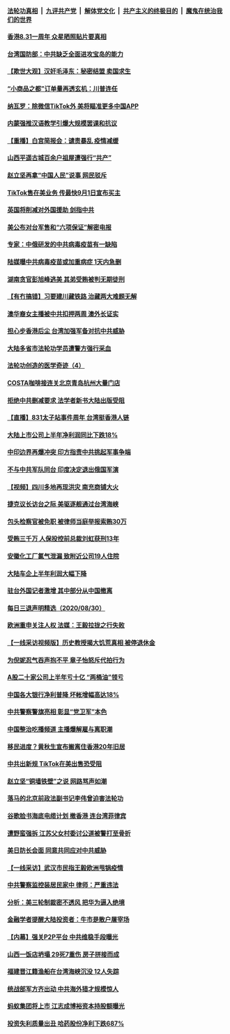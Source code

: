

####  [法轮功真相](../../../../basic/blob/master/README.md?t=09010431) &nbsp;|&nbsp; [九评共产党](../../../../9ping.md/blob/master/README.md?t=09010431) &nbsp;|&nbsp; [解体党文化](../../../../jtdwh.md/blob/master/README.md?t=09010431)  &nbsp;|&nbsp; [共产主义的终极目的](../../../../gczydzjmd.md/blob/master/README.md?t=09010431) &nbsp;|&nbsp; [魔鬼在统治我们的世界](../../../../mgztzwmdsj.md/blob/master/README.md?t=09010431) 

#### [香港8.31一周年 众星晒照贴片要真相](../pages/nsc413/n12370874.md?t=09010431) 

#### [台湾国防部：中共缺乏全面进攻宝岛的能力](../pages/nsc413/n12370890.md?t=09010431) 

#### [【欺世大观】汉奸毛泽东：秘密结盟 卖国求生](../pages/nsc413/n12356888.md?t=09010431) 

#### [“小商品之都”订单量再透玄机：川普连任](../pages/nsc413/n12370798.md?t=09010431) 

#### [纳瓦罗：除微信TikTok外 美将瞄准更多中国APP](../pages/nsc413/n12370933.md?t=09010431) 

#### [内蒙强推汉语教学引爆大规模罢课和抗议](../pages/nsc413/n12370380.md?t=09010431) 

#### [【重播】白宫简报会：谴责暴乱 疫情减缓](../pages/nsc413/n12370693.md?t=09010431) 

#### [山西平遥古城百余户祖屋遭强行“共产”](../pages/nsc413/n12370716.md?t=09010431) 

#### [赵立坚再拿“中国人民”说事 网民驳斥](../pages/nsc413/n12370762.md?t=09010431) 

#### [TikTok售在美业务 传最快9月1日宣布买主](../pages/nsc413/n12370714.md?t=09010431) 

#### [英国将削减对外国援助 剑指中共](../pages/nsc413/n12370744.md?t=09010431) 

#### [美公布对台军售和“六项保证”解密电报](../pages/nsc413/n12370691.md?t=09010431) 

#### [专家：中俄研发的中共病毒疫苗有一缺陷](../pages/nsc413/n12370444.md?t=09010431) 

#### [陆媒曝中共病毒疫苗或加重病症 1天内急删](../pages/nsc413/n12370398.md?t=09010431) 

#### [湖南贪官彭旭峰逃美 其弟受贿被判无期徒刑](../pages/nsc413/n12370241.md?t=09010431) 

#### [【有冇搞错】习要建川藏铁路 治藏两大难题无解](../pages/nsc413/n12370434.md?t=09010431) 

#### [澳华裔女主播被中共扣押两周 澳外长证实](../pages/nsc413/n12370291.md?t=09010431) 

#### [担心步香港后尘 台湾加强军备对抗中共威胁](../pages/nsc413/n12370215.md?t=09010431) 

#### [大陆多省市法轮功学员遭警方强行采血](../pages/nsc413/n12368719.md?t=09010431) 

#### [法轮功创造的医学奇迹（4）](../pages/nsc413/n12361957.md?t=09010431) 


#### [COSTA咖啡接连关北京青岛杭州大量门店](../pages/nsc413/n12370015.md?t=09010431) 

#### [拒绝中共删减要求 法学者新书大陆出版受阻](../pages/nsc413/n12369973.md?t=09010431) 

#### [【直播】831太子站事件周年 台湾挺香港人链](../pages/nsc413/n12369753.md?t=09010431) 

#### [大陆上市公司上半年净利润同比下跌18%](../pages/nsc413/n12369328.md?t=09010431) 

#### [中印边界再爆冲突 印方指责中共挑起军事争端](../pages/nsc413/n12369820.md?t=09010431) 

#### [不与中共军队同台 印度决定退出俄国军演](../pages/nsc413/n12369252.md?t=09010431) 

#### [【视频】四川多地再现洪灾 南充商铺大火](../pages/nsc413/n12369592.md?t=09010431) 

#### [捷克议长访台之际 美驱逐舰通过台湾海峡](../pages/nsc413/n12369702.md?t=09010431) 

#### [包头检察官被免职 被律师当庭举报索贿30万](../pages/nsc413/n12369507.md?t=09010431) 

#### [受贿三千万 人保投控前总裁刘虹获刑13年](../pages/nsc413/n12369368.md?t=09010431) 

#### [安徽化工厂氯气泄漏 致附近公司19人住院](../pages/nsc413/n12369330.md?t=09010431) 

#### [大陆车企上半年利润大幅下降](../pages/nsc413/n12368772.md?t=09010431) 

#### [驻台外国记者激增 其中部分从中国撤离](../pages/nsc413/n12369002.md?t=09010431) 

#### [每日三退声明精选（2020/08/30）](../pages/nsc413/n12369185.md?t=09010431) 

#### [欧洲重申关注人权 法媒：王毅拉拢之行失败](../pages/nsc413/n12368948.md?t=09010431) 

#### [【一线采访视频版】历史教授揭大饥荒真相 被停退休金](../pages/nsc413/n12368816.md?t=09010431) 

#### [为倪妮忍气吞声抱不平 章子怡怒斥代拍行为](../pages/nsc413/n12368476.md?t=09010431) 

#### [A股二十家公司上半年亏十亿 “两桶油”领亏](../pages/nsc413/n12368443.md?t=09010431) 

#### [中国各大银行净利普降 坏帐增幅高达18%](../pages/nsc413/n12368439.md?t=09010431) 

#### [中共警察警旗亮相 彰显“党卫军”本色](../pages/nsc413/n12368545.md?t=09010431) 

#### [中国整治吃播频道 主播爆解雇与离职潮](../pages/nsc413/n12368597.md?t=09010431) 

#### [移民进度？黄秋生宣布搬离住香港20年旧居](../pages/nsc413/n12368200.md?t=09010431) 

#### [中共出新规 TikTok在美出售恐受阻](../pages/nsc413/n12368482.md?t=09010431) 

#### [赵立坚“铜墙铁壁”之说  网路骂声如潮](../pages/nsc413/n12368211.md?t=09010431) 

#### [落马的北京前政法副书记李伟曾迫害法轮功](../pages/nsc413/n12367594.md?t=09010431) 

#### [谷歌脸书海底电缆计划 撤香港 连台湾菲律宾](../pages/nsc413/n12368030.md?t=09010431) 

#### [遭野蛮强拆 江苏父女村委讨公道被警打至骨折](../pages/nsc413/n12368089.md?t=09010431) 

#### [美日防长会面 同意共同应对中共威胁](../pages/nsc413/n12367888.md?t=09010431) 

#### [【一线采访】武汉市民指王毅欧洲甩锅疫情](../pages/nsc413/n12367721.md?t=09010431) 

#### [中共警察监控装居民家中 律师：严重违法](../pages/nsc413/n12366715.md?t=09010431) 

#### [分析：美三轮制裁密不透风 把华为逼入绝境](../pages/nsc413/n12359153.md?t=09010431) 


#### [金融学者提醒大陆投资者：牛市是散户屠宰场](../pages/nsc413/n12367501.md?t=09010431) 

#### [【内幕】强关P2P平台 中共维稳手段曝光](../pages/nsc413/n12362241.md?t=09010431) 

#### [山西一饭店坍塌 29死7重伤 房子拼接而成](../pages/nsc413/n12367469.md?t=09010431) 

#### [福建晋江籍渔船在台湾海峡沉没 12人失踪](../pages/nsc413/n12367527.md?t=09010431) 

#### [统战部军方齐出动 中共海外猎才规模惊人](../pages/nsc413/n12361972.md?t=09010431) 

#### [蚂蚁集团将上市 江志成博裕资本持股额曝光](../pages/nsc413/n12367320.md?t=09010431) 

#### [投资失利质量出丑 哈药股份净利下跌687%](../pages/nsc413/n12367279.md?t=09010431) 

